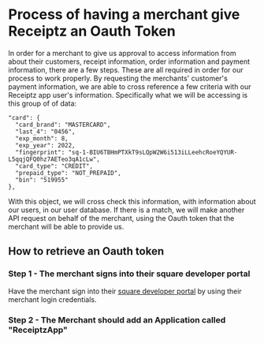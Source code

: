 # Process of having a merchant give Receiptz an Oauth Token

In order for a merchant to give us approval to access information from about their customers, receipt information, order information and payment information, there are a few steps. These are all required in order for our process to work properly. By requesting the merchants' customer's payment information, we are able to cross reference a few criteria with our Receiptz app user's information. Specifically what we will be accessing is this group of of data:

```
"card": {
  "card_brand": "MASTERCARD",
  "last_4": "0456",
  "exp_month": 8,
  "exp_year": 2022,
  "fingerprint": "sq-1-BIU6TBHmPTXkT9sLQpW2W6i513iLLeehcRoeYQYUR-L5qqjQFQ0hz7AETeo3qA1cLw",
  "card_type": "CREDIT",
  "prepaid_type": "NOT_PREPAID",
  "bin": "519955"
},
```

With this object, we will cross check this information, with information about our users, in our user database. If there is a match, we will make another API request on behalf of the merchant, using the Oauth token that the merchant will be able to provide us.

## How to retrieve an Oauth token

### Step 1 - The merchant signs into their square developer portal

Have the merchant sign into their [square developer portal](https://squareup.com/login?app=developer&return_to=https://developer.squareup.com/apps) by using their merchant login credentials.

### Step 2 - The Merchant should add an Application called "ReceiptzApp"
